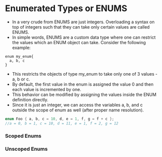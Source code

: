 # Enumerated Types or ENUMS

* In a very crude from ENUMS are just integers. Overloading a syntax on top of integers such that they can take only certain values are called ENUMS.
* In simple words, ENUMS are a custom data type where one can restrict the values which an ENUM object can take. Consider the following example:
```
enum my_enum{
  a, b, c
}
```
* This restricts the objects of type my_enum to take only one of 3 values - a, b or c.
* By default, the first value in the enum is assigned the value 0 and then each value is incremented by one.
* This behavior can be modified by assigning the values inside the ENUM definition directly. 
* Since it is just an integer, we can access the variables a, b, and c outside the scope of enum as well (after proper name resolution).

```C++
enum Foo { a, b, c = 10, d, e = 1, f, g = f + c };
//a = 0, b = 1, c = 10, d = 11, e = 1, f = 2, g = 12
```

### Scoped Enums

### Unscoped Enums
